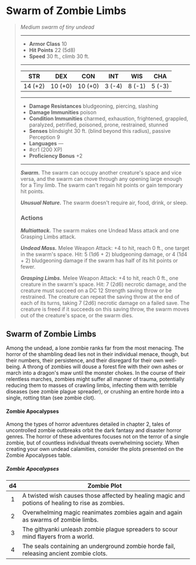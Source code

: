 # Swarm of Zombie Limbs
>*Medium swarm of tiny undead*
>___
>- **Armor Class** 10
>- **Hit Points** 22 (5d8)
>- **Speed** 30 ft., climb 30 ft.
>___
>|STR|DEX|CON|INT|WIS|CHA|
>|:---:|:---:|:---:|:---:|:---:|:---:|
>|14 (+2)|10 (+0)|10 (+0)|3 (-4)|8 (-1)|5 (-3)|
>___
>- **Damage Resistances** bludgeoning, piercing, slashing
>- **Damage Immunities** poison
>- **Condition Immunities** charmed, exhaustion, frightened, grappled, paralyzed, petrified, poisoned, prone, restrained, stunned
>- **Senses** blindsight 30 ft. (blind beyond this radius), passive Perception 9
>- **Languages** —
>- #cr1 (200 XP)
>- **Proficiency Bonus** +2
>___
>***Swarm.*** The swarm can occupy another creature's space and vice versa, and the swarm can move through any opening large enough for a Tiny limb. The swarm can't regain hit points or gain temporary hit points.  
>
>***Unusual Nature.*** The swarm doesn't require air, food, drink, or sleep.  
>
>### Actions
>***Multiattack.*** The swarm makes one Undead Mass attack and one Grasping Limbs attack.  
>
>***Undead Mass.*** Melee Weapon Attack: +4 to hit, reach 0 ft., one target in the swarm's space. Hit: 5 (1d6 + 2) bludgeoning damage, or 4 (1d4 + 2) bludgeoning damage if the swarm has half of its hit points or fewer.  
>
>***Grasping Limbs.*** Melee Weapon Attack: +4 to hit, reach 0 ft., one creature in the swarm's space. Hit: 7 (2d6) necrotic damage, and the creature must succeed on a DC 12 Strength saving throw or be restrained. The creature can repeat the saving throw at the end of each of its turns, taking 7 (2d6) necrotic damage on a failed save. The creature is freed if it succeeds on this saving throw, the swarm moves out of the creature's space, or the swarm dies.

## Swarm of Zombie Limbs

Among the undead, a lone zombie ranks far from the most menacing. The horror of the shambling dead lies not in their individual menace, though, but their numbers, their persistence, and their disregard for their own well-being. A throng of zombies will douse a forest fire with their own ashes or march into a dragon's maw until the monster chokes. In the course of their relentless marches, zombies might suffer all manner of trauma, potentially reducing them to masses of crawling limbs, infecting them with terrible diseases (see zombie plague spreader), or crushing an entire horde into a single, rotting titan (see zombie clot).

#### Zombie Apocalypses
Among the types of horror adventures detailed in chapter 2, tales of uncontrolled zombie outbreaks orbit the dark fantasy and disaster horror genres. The horror of these adventures focuses not on the terror of a single zombie, but of countless individual threats overwhelming society. When creating your own undead calamities, consider the plots presented on the Zombie Apocalypses table.

##### Zombie Apocalypses
| d4 | Zombie Plot |
|:---:|---|
| 1 | A twisted wish causes those affected by healing magic and potions of healing to rise as zombies. |
| 2 | Overwhelming magic reanimates zombies again and again as swarms of zombie limbs. |
| 3 | The githyanki unleash zombie plague spreaders to scour mind flayers from a world. |
| 4 | The seals containing an underground zombie horde fail, releasing ancient zombie clots. |